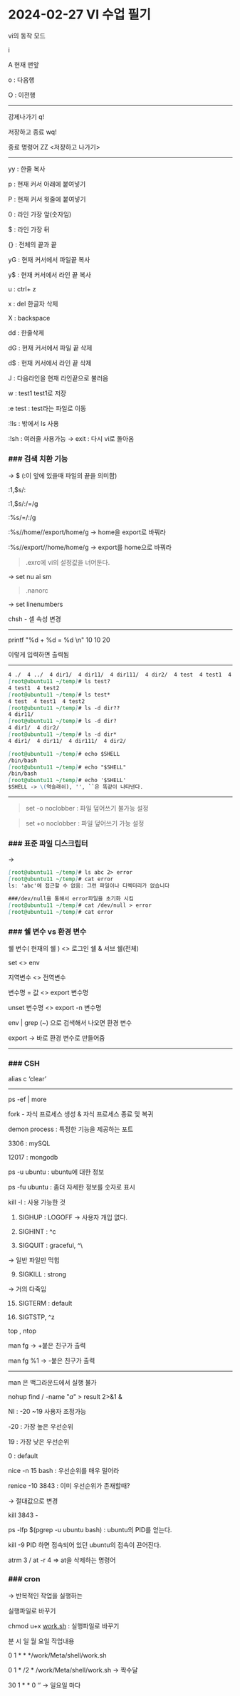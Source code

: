 # 2024-02-27 VI 수업 필기

vi의 동작 모드

i

A 현재 맨앞

o : 다음행

O : 이전행

---

강제나가기 q! 

저장하고 종료 wq!

종료 명령어 ZZ <저장하고 나가기>

---

yy : 한줄 복사

p : 현재 커서 아래에 붙여넣기

P : 현재 커서 윗줄에 붙여넣기

0 : 라인 가장 앞(숫자임)

$ : 라인 가장 뒤

{} : 전체의 끝과 끝

yG : 현재 커서에서 파일끝 복사

y$ : 현재 커서에서 라인 끝 복사

u : ctrl+ z

x : del 한글자 삭제

X : backspace

dd : 한줄삭제

dG : 현재 커서에서 파일 끝 삭제

d$ : 현재 커서에서 라인 끝 삭제

J : 다음라인을 현재 라인끝으로 불러옴

w : test1 test1로 저장

:e test : test라는 파일로 이동

:!ls : 밖에서 ls 사용

:!sh : 여러줄 사용가능 → exit : 다시 vi로 돌아옴

### ### 검색 치환 기능

→ $ (:이 앞에 있을때 파일의 끝을 의미함)

:1,$s/:

:1,$s/:/=/g

:%s/=/:/g

:%s/\/home/\/export\/home/g → home을 export로 바꿔라

:%s/\/export/\/home\/home/g → export를 home으로 바꿔라

> .exrc에 vi의 설정값을 너어둔다.
> 

→ set nu ai sm

> .nanorc
> 

→ set linenumbers

chsh - 셀 속성 변경

---

printf "%d + %d = %d \n" 10 10 20

이렇게 입력하면 출력됨

---

```markdown
4 ./  4 ../  4 dir1/  4 dir11/  4 dir111/  4 dir2/  4 test  4 test1  4 test2
[root@ubuntu11 ~/temp]# ls test?
4 test1  4 test2
[root@ubuntu11 ~/temp]# ls test*
4 test  4 test1  4 test2
[root@ubuntu11 ~/temp]# ls -d dir??
4 dir11/
[root@ubuntu11 ~/temp]# ls -d dir?
4 dir1/  4 dir2/
[root@ubuntu11 ~/temp]# ls -d dir*
4 dir1/  4 dir11/  4 dir111/  4 dir2/
```

```markdown
[root@ubuntu11 ~/temp]# echo $SHELL
/bin/bash
[root@ubuntu11 ~/temp]# echo "$SHELL"
/bin/bash
[root@ubuntu11 ~/temp]# echo '$SHELL'
$SHELL -> \(역슬래쉬), '', ``은 똑같이 나타낸다.
```

---

> set -o noclobber : 파일 덮어쓰기 불가능 설정
> 

> set +o noclobber : 파일 덮어쓰기 가능 설정
> 

### ### 표준 파일 디스크립터

→ 

```markdown
[root@ubuntu11 ~/temp]# ls abc 2> error
[root@ubuntu11 ~/temp]# cat error
ls: 'abc'에 접근할 수 없음: 그런 파일이나 디렉터리가 없습니다
```

```markdown
###/dev/null을 통해서 error파일을 초기화 시킴
[root@ubuntu11 ~/temp]# cat /dev/null > error
[root@ubuntu11 ~/temp]# cat error
```

### ### 쉘 변수 vs 환경 변수

쉘 변수( 현재의 쉘 ) <> 로그인 쉘 & 서브 쉘(전체)

set <> env

지역변수 <> 전역변수

변수명 = 값 <> export 변수명

unset 변수명 <> export -n 변수명

env | grep (~) 으로 검색해서 나오면 환경 변수 

export → 바로 환경 변수로 만들어줌

---

### ### CSH

alias c ‘clear’

---

ps -ef | more

fork - 자식 프로세스 생성 & 자식 프로세스 종료 및 복귀

demon process : 특정한 기능을 제공하는 포트

3306 : mySQL

12017 : mongodb

ps -u ubuntu : ubuntu에 대한 정보

ps -fu ubuntu : 좀더 자세한 정보를 숫자로 표시

kill -l : 사용 가능한 것

1) SIGHUP : LOGOFF → 사용자 개입 없다.

2) SIGHINT : ^c

3) SIGQUIT : graceful, ^\

→ 일반 파일만 먹힘

9) SIGKILL : strong

→ 거의 다죽임

15) SIGTERM : default

20) SIGTSTP, ^z

top , ntop

man fg → +붙은 친구가 출력

man fg %1 → -붙은 친구가 출력

---

man 은 백그라운드에서 실행 불가

nohup find / -name "*a*" > result 2>&1 &

NI : -20 ~19 사용자 조정가능

-20 : 가장 높은 우선순위

19 : 가장 낮은 우선순위

0 : default

nice -n 15 bash : 우선순위를 매우 밀어라

renice -10 3843 :  이미 우선순위가 존재할때?

→ 절대값으로 변경

kill 3843 -

ps -lfp $(pgrep -u ubuntu bash) : ubuntu의 PID를 얻는다.

kill -9 PID 하면 접속되어 있던 ubuntu의 접속이 끈어진다.

atrm 3 / at -r 4 ⇒ at을 삭제하는 명령어

### ### cron

→ 반복적인 작업을 실행하는

실행파일로 바꾸기 

chmod u+x [work.sh](http://work.sh/) : 실행파일로 바꾸기

분 시 일 월 요일 작업내용

0 1 * * */work/Meta/shell/work.sh

0 1 * /2 * /work/Meta/shell/work.sh → 짝수달

30 1 * * 0 ‘’ → 일요일 마다